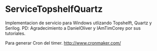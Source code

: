 # ServiceTopshelfQuartz
Implementacion de servicio para Windows utlizando Topshelft, Quartz y Serilog. PD: Agradecimiento a DanielOliver y  IAmTimCorey por sus tutoriales.

Para generar Cron del timer.
http://www.cronmaker.com/
